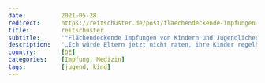 ```yaml
---
date:          2021-05-28
redirect:      https://reitschuster.de/post/flaechendeckende-impfungen-von-kindern-und-jugendlichen-nicht-gerechtfertigt/
title:         reitschuster
subtitle:      '"Flächendeckende Impfungen von Kindern und Jugendlichen nicht gerechtfertigt"'
description:   '„Ich würde Eltern jetzt nicht raten, ihre Kinder regelhaft impfen zu lassen“ – Klaus Reinhardt spricht Klartext. Und stellt damit der Bundesregierung mit ihrer Impfkampagne für Kinder ein vernichtendes Zeugnis aus. Sie verletzt ihre Pflichten auf das Gröbste.'
country:       [DE]
categories:    [Impfung, Medizin]
tags:          [jugend, kind]
---
```

